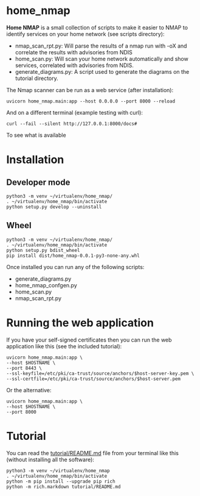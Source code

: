 # home_nmap

**Home NMAP** is a small collection of scripts to make it easier to NMAP to identify services on your home network (see scripts directory):

* nmap_scan_rpt.py: Will parse the results of a nmap run with -oX and correlate the results with advisories from NDIS
* home_scan.py: Will scan your home network automatically and show services, correlated with advisories from NDIS.
* generate_diagrams.py: A script used to generate the diagrams on the tutorial directory.

The Nmap scanner can be run as a web service (after installation):

```shell
uvicorn home_nmap.main:app --host 0.0.0.0 --port 8000 --reload
```

And on a different terminal (example testing with curl):
```shell
curl --fail --silent http://127.0.0.1:8000/docs#
```

To see what is available

# Installation

## Developer mode
```shell
python3 -m venv ~/virtualenv/home_nmap/
. ~/virtualenv/home_nmap/bin/activate
python setup.py develop --uninstall
```

## Wheel
```shell
python3 -m venv ~/virtualenv/home_nmap/
. ~/virtualenv/home_nmap/bin/activate
python setup.py bdist_wheel
pip install dist/home_nmap-0.0.1-py3-none-any.whl
```

Once installed you can run any of the following scripts:
* generate_diagrams.py
* home_nmap_confgen.py
* home_scan.py
* nmap_scan_rpt.py

# Running the web application

If you have your self-signed certificates then you can run the web application like this (see the included tutorial):
```shell
uvicorn home_nmap.main:app \
--host $HOSTNAME \
--port 8443 \
--ssl-keyfile=/etc/pki/ca-trust/source/anchors/$host-server-key.pem \
--ssl-certfile=/etc/pki/ca-trust/source/anchors/$host-server.pem
```

Or the alternative:

```shell
uvicorn home_nmap.main:app \
--host $HOSTNAME \
--port 8000
```

# Tutorial
You can read the [tutorial/README.md](docs/README.md) file from your terminal like this (without installing all the software):

```shell
python3 -m venv ~/virtualenv/home_nmap
. ~/virtualenv/home_nmap/bin/activate
python -m pip install --upgrade pip rich
python -m rich.markdown tutorial/README.md
```
